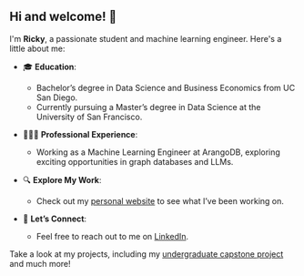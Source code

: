 ## Hi and welcome! 👋

I'm **Ricky**, a passionate student and machine learning engineer. Here's a little about me:

- 🎓 **Education**:  
  - Bachelor’s degree in Data Science and Business Economics from UC San Diego.  
  - Currently pursuing a Master’s degree in Data Science at the University of San Francisco.

- 👨🏻‍💼 **Professional Experience**:  
  - Working as a Machine Learning Engineer at ArangoDB, exploring exciting opportunities in graph databases and LLMs.

- 🔍 **Explore My Work**:  
  - Check out my [personal website](https://rickymiura.netlify.app/) to see what I’ve been working on.

- 💬 **Let’s Connect**:  
  - Feel free to reach out to me on [LinkedIn](https://www.linkedin.com/in/rickymiura/).

Take a look at my projects, including my [undergraduate capstone project](https://github.com/RickyMiura/Traffic-Speed-Forecasting) and much more!
